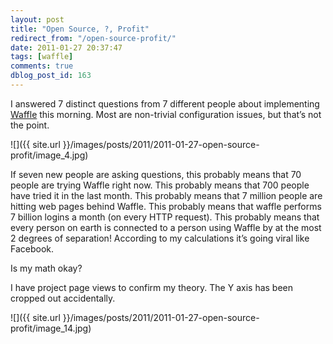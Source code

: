 ```yaml
---
layout: post
title: "Open Source, ?, Profit"
redirect_from: "/open-source-profit/"
date: 2011-01-27 20:37:47
tags: [waffle]
comments: true
dblog_post_id: 163
---
```

I answered 7 distinct questions from 7 different people about implementing [Waffle](https://github.com/dblock/waffle) this morning. Most are non-trivial configuration issues, but that’s not the point.

![]({{ site.url }}/images/posts/2011/2011-01-27-open-source-profit/image_4.jpg)

If seven new people are asking questions, this probably means that 70 people are trying Waffle right now. This probably means that 700 people have tried it in the last month. This probably means that 7 million people are hitting web pages behind Waffle. This probably means that waffle performs 7 billion logins a month (on every HTTP request). This probably means that every person on earth is connected to a person using Waffle by at the most 2 degrees of separation! According to my calculations it’s going viral like Facebook.

Is my math okay?

I have project page views to confirm my theory. The Y axis has been cropped out accidentally.

![]({{ site.url }}/images/posts/2011/2011-01-27-open-source-profit/image_14.jpg)
